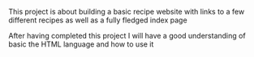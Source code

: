 This project is about building a basic recipe website with links to a few different recipes as well as a fully fledged index page

After having completed this project I will have a good understanding of basic the HTML language and how to use it 